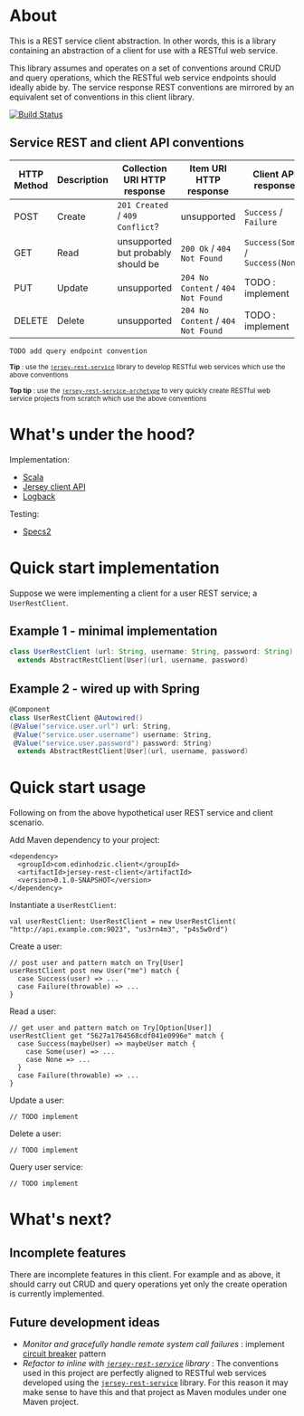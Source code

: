 # About

This is a REST service client abstraction. In other words, this is a library containing an abstraction of a client for use with a RESTful web service.

This library assumes and operates on a set of conventions around CRUD and query operations, which the RESTful web service endpoints should ideally abide by. The service response REST conventions are mirrored by an equivalent set of conventions in this client library.

[![Build Status](https://travis-ci.org/edinhodzic/jersey-rest-client.svg?branch=master)](https://travis-ci.org/edinhodzic/jersey-rest-client)

## Service REST and client API conventions

| HTTP Method | Description | Collection URI HTTP response       | Item URI HTTP response             | Client API response               |
|-------------|-------------|------------------------------------|------------------------------------|-----------------------------------|
| POST        | Create      | `201 Created` / `409 Conflict`?    | unsupported                        | `Success` / `Failure`             |
| GET         | Read        | unsupported but probably should be | `200 Ok` / `404 Not Found`         | `Success(Some)` / `Success(None)` |
| PUT         | Update      | unsupported                        | `204 No Content` / `404 Not Found` | TODO : implement                  |
| DELETE      | Delete      | unsupported                        | `204 No Content` / `404 Not Found` | TODO : implement                  |

    TODO add query endpoint convention

<sup>**Tip** : use the [`jersey-rest-service`](https://github.com/edinhodzic/jersey-rest-service) library to develop RESTful web services which use the above conventions</sup>

<sup>**Top tip** : use the [`jersey-rest-service-archetype`](https://github.com/edinhodzic/jersey-rest-service-archetype) to very quickly create RESTful web service projects from scratch which use the above conventions</sup>

# What's under the hood?

Implementation:

- [Scala](http://www.scala-lang.org/)
- [Jersey client API](https://jersey.java.net/documentation/latest/client.html)
- [Logback](http://logback.qos.ch/)

Testing:

- [Specs2](https://etorreborre.github.io/specs2/)

# Quick start implementation

Suppose we were implementing a client for a user REST service; a `UserRestClient`.

## Example 1 - minimal implementation
```java
class UserRestClient (url: String, username: String, password: String)
  extends AbstractRestClient[User](url, username, password)
```
## Example 2 - wired up with Spring
```scala
@Component
class UserRestClient @Autowired()
(@Value("service.user.url") url: String,
 @Value("service.user.username") username: String,
 @Value("service.user.password") password: String)
  extends AbstractRestClient[User](url, username, password)
```
# Quick start usage

Following on from the above hypothetical user REST service and client scenario.

Add Maven dependency to your project:

    <dependency>
      <groupId>com.edinhodzic.client</groupId>
      <artifactId>jersey-rest-client</artifactId>
      <version>0.1.0-SNAPSHOT</version>
    </dependency>

Instantiate a `UserRestClient`:

    val userRestClient: UserRestClient = new UserRestClient(
    "http://api.example.com:9023", "us3rn4m3", "p4s5w0rd")

Create a user:

    // post user and pattern match on Try[User]
    userRestClient post new User("me") match {
      case Success(user) => ...
      case Failure(throwable) => ...
    }

Read a user:

    // get user and pattern match on Try[Option[User]]
    userRestClient get "5627a1764568cdf041e0996e" match {
      case Success(maybeUser) => maybeUser match {
        case Some(user) => ...
        case None => ...
      }
      case Failure(throwable) => ...
    }

Update a user:

    // TODO implement

Delete a user:

    // TODO implement
    
Query user service:

    // TODO implement
    
# What's next?

## Incomplete features

There are incomplete features in this client. For example and as above, it should carry out CRUD and query operations yet only the create operation is currently implemented.

## Future development ideas

- _Monitor and gracefully handle remote system call failures_ : implement [circuit breaker](http://martinfowler.com/bliki/CircuitBreaker.html) pattern
- _Refactor to inline with [`jersey-rest-service`](https://github.com/edinhodzic/jersey-rest-service) library_ : The conventions used in this project are perfectly aligned to RESTful web services developed using the [`jersey-rest-service`](https://github.com/edinhodzic/jersey-rest-service) library. For this reason it may make sense to have this and that project as Maven modules under one Maven project.